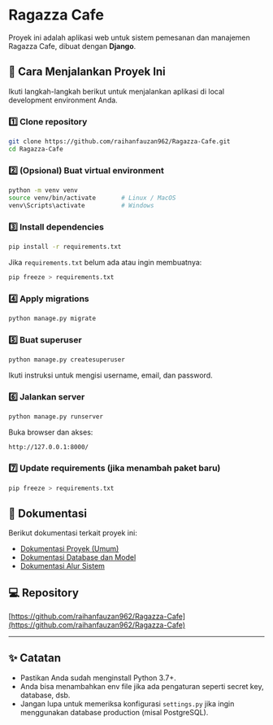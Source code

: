# Ragazza Cafe

Proyek ini adalah aplikasi web untuk sistem pemesanan dan manajemen Ragazza Cafe, dibuat dengan **Django**.

## 🚀 Cara Menjalankan Proyek Ini

Ikuti langkah-langkah berikut untuk menjalankan aplikasi di local development environment Anda.

### 1️⃣ Clone repository

```bash
git clone https://github.com/raihanfauzan962/Ragazza-Cafe.git
cd Ragazza-Cafe
```

### 2️⃣ (Opsional) Buat virtual environment

```bash
python -m venv venv
source venv/bin/activate       # Linux / MacOS
venv\Scripts\activate          # Windows
```

### 3️⃣ Install dependencies

```bash
pip install -r requirements.txt
```

Jika `requirements.txt` belum ada atau ingin membuatnya:

```bash
pip freeze > requirements.txt
```

### 4️⃣ Apply migrations

```bash
python manage.py migrate
```

### 5️⃣ Buat superuser

```bash
python manage.py createsuperuser
```

Ikuti instruksi untuk mengisi username, email, dan password.

### 6️⃣ Jalankan server

```bash
python manage.py runserver
```

Buka browser dan akses:

```
http://127.0.0.1:8000/
```

### 7️⃣ Update requirements (jika menambah paket baru)

```bash
pip freeze > requirements.txt
```

## 📄 Dokumentasi

Berikut dokumentasi terkait proyek ini:

* [Dokumentasi Proyek (Umum)](https://docs.google.com/document/d/1z4IElPlqOeyhawAsNEEqHfFZUJUK2Jbgx7HC8kNjyNw/edit?usp=sharing)
* [Dokumentasi Database dan Model](https://docs.google.com/document/d/13AHS_nYPlWoxDSQvewwL2EYXFZXerAJcQnHeBpGtPT0/edit?usp=sharing)
* [Dokumentasi Alur Sistem](https://docs.google.com/document/d/1WFde5tcLUsJxvBuzsYsYFc089UsoBGuUVqTCcZamFAw/edit?usp=sharing)

## 💻 Repository

[https://github.com/raihanfauzan962/Ragazza-Cafe](https://github.com/raihanfauzan962/Ragazza-Cafe)

---

## ✨ Catatan

* Pastikan Anda sudah menginstall Python 3.7+.
* Anda bisa menambahkan env file jika ada pengaturan seperti secret key, database, dsb.
* Jangan lupa untuk memeriksa konfigurasi `settings.py` jika ingin menggunakan database production (misal PostgreSQL).
